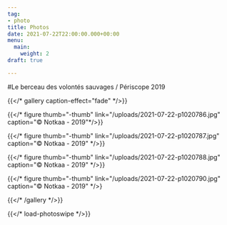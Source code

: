 ```yaml
---
tag:
- photo
title: Photos
date: 2021-07-22T22:00:00.000+00:00
menu:
  main:
    weight: 2
draft: true

---
```

\#Le berceau des volontés sauvages / Périscope 2019

{{</* gallery caption-effect="fade" */>}}

{{</* figure thumb="-thumb" link="/uploads/2021-07-22-p1020786.jpg" caption="© Notkaa - 2019"*/>}}

{{</* figure thumb="-thumb" link="/uploads/2021-07-22-p1020787.jpg" caption="© Notkaa - 2019" */>}}

{{</* figure thumb="-thumb" link="/uploads/2021-07-22-p1020788.jpg" caption="© Notkaa - 2019" */>}}

{{</* figure thumb="-thumb" link="/uploads/2021-07-22-p1020790.jpg" caption="© Notkaa - 2019" */>}

{{</* /gallery */>}}

{{</* load-photoswipe */>}}